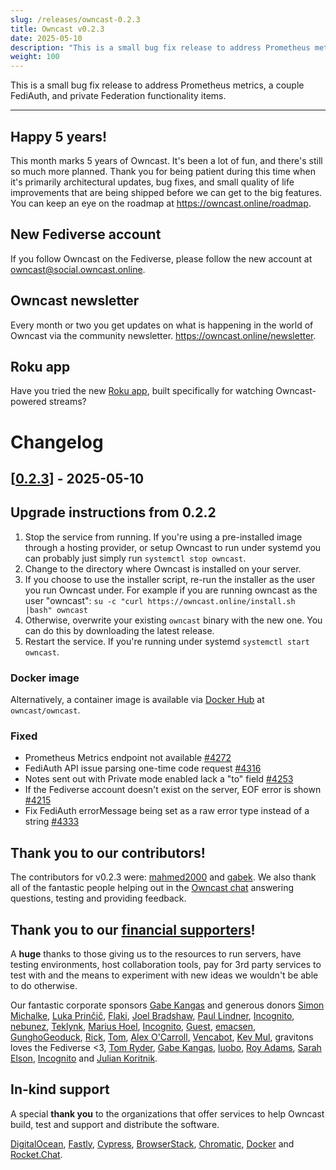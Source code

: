 ```yaml
---
slug: /releases/owncast-0.2.3
title: Owncast v0.2.3
date: 2025-05-10
description: "This is a small bug fix release to address Prometheus metrics, a couple FediAuth, and private Federation functionality items."
weight: 100
---
```


This is a small bug fix release to address Prometheus metrics, a couple FediAuth, and private Federation functionality items.

---

## Happy 5 years!

This month marks 5 years of Owncast. It's been a lot of fun, and there's still so much more planned. Thank you for being patient during this time when it's primarily architectural updates, bug fixes, and small quality of life improvements that are being shipped before we can get to the big features. You can keep an eye on the roadmap at https://owncast.online/roadmap.

## New Fediverse account

If you follow Owncast on the Fediverse, please follow the new account at [owncast@social.owncast.online](https://social.owncast.online/@owncast).

## Owncast newsletter

Every month or two you get updates on what is happening in the world of Owncast via the community newsletter. https://owncast.online/newsletter.

## Roku app

Have you tried the new [Roku app](https://channelstore.roku.com/details/2ac2d693f541d13ff5c5d240a92261df:2aac018ca556a6b44febaf65735ade5d/owncasts), built specifically for watching Owncast-powered streams?

# Changelog

## [[0.2.3](https://github.com/owncast/owncast/milestone/30)] - 2025-05-10

## Upgrade instructions from 0.2.2

1. Stop the service from running. If you're using a pre-installed image through a hosting provider, or setup Owncast to run under systemd you can probably just simply run `systemctl stop owncast`.
1. Change to the directory where Owncast is installed on your server.
1. If you choose to use the installer script, re-run the installer as the user you run Owncast under. For example if you are running owncast as the user "owncast": `su -c "curl https://owncast.online/install.sh |bash" owncast`
1. Otherwise, overwrite your existing `owncast` binary with the new one. You can do this by downloading the latest release.
1. Restart the service. If you're running under systemd `systemctl start owncast`.

### Docker image

Alternatively, a container image is available via [Docker Hub](https://hub.docker.com/r/owncast/owncast) at `owncast/owncast`.

### Fixed

- Prometheus Metrics endpoint not available [#4272](https://github.com/owncast/owncast/issues/4272)
- FediAuth API issue parsing one-time code request [#4316](https://github.com/owncast/owncast/issues/4316)
- Notes sent out with Private mode enabled lack a "to" field [#4253](https://github.com/owncast/owncast/issues/4253)
- If the Fediverse account doesn't exist on the server, EOF error is shown [#4215](https://github.com/owncast/owncast/issues/4215)
- Fix FediAuth errorMessage being set as a raw error type instead of a string [#4333](https://github.com/owncast/owncast/pull/4333)

## Thank you to our contributors!

The contributors for v0.2.3 were:
[mahmed2000](https://github.com/mahmed2000) and [gabek](https://github.com/gabek).
We also thank all of the fantastic people helping out in the [Owncast chat](https://owncast.rocket.chat) answering questions, testing and providing feedback.

## Thank you to our [financial supporters](https://opencollective.com/owncast)!

A **huge** thanks to those giving us to the resources to run servers, have testing environments, host collaboration tools, pay for 3rd party services to test with and the means to experiment with new ideas we wouldn't be able to do otherwise.

Our fantastic corporate sponsors [Gabe Kangas](https://opencollective.com/gabe-kangas) and generous donors [Simon Michalke](https://opencollective.com/simon-michalke), [Luka Prinčič](https://opencollective.com/luka-princic), [Flaki](https://opencollective.com/flaki), [Joel Bradshaw](https://opencollective.com/joel-bradshaw), [Paul Lindner](https://opencollective.com/lindner), [Incognito](https://opencollective.com/incognito-3b4cd5c7), [nebunez](https://opencollective.com/nebunez), [Teklynk](https://opencollective.com/teklynk), [Marius Hoel](https://opencollective.com/mhoel), [Incognito](https://opencollective.com/user-5bdb86e0), [Guest](https://opencollective.com/guest-bef18650), [emacsen](https://opencollective.com/guest-618ea119), [GunghoGeoduck](https://opencollective.com/guest-78ad01d4), [Rick](https://opencollective.com/patrick-materla), [Tom](https://opencollective.com/tom31), [Alex O'Carroll](https://opencollective.com/alex-ocarroll), [Vencabot](https://opencollective.com/vencabot), [Kev Mul](https://opencollective.com/kev-mul), gravitons loves the Fediverse &lt;3, [Tom Ryder](https://opencollective.com/tejrnz), [Gabe Kangas](https://opencollective.com/gabe-kangas), [luobo](https://opencollective.com/guest-f7964564), [Roy Adams](https://opencollective.com/roy-adams), [Sarah Elson](https://opencollective.com/lambdatesting), [Incognito](https://opencollective.com/user-be0b67ae) and [Julian Koritnik](https://opencollective.com/julian-koritnik).

## In-kind support

A special **thank you** to the organizations that offer services to help Owncast build, test and support and distribute the software.

[DigitalOcean](https://digitalocean.com/?utm_medium=opensource&utm_source=owncast), [Fastly](https://www.fastly.com/fast-forward), [Cypress](https://cloud.cypress.io/projects/wwi3xe), [BrowserStack](https://www.browserstack.com/open-source), [Chromatic](https://www.chromatic.com/builds?appId=629132c6e23893003a9e89c5), [Docker](https://hub.docker.com/u/owncast) and [Rocket.Chat](https://owncast.rocket.chat/).
